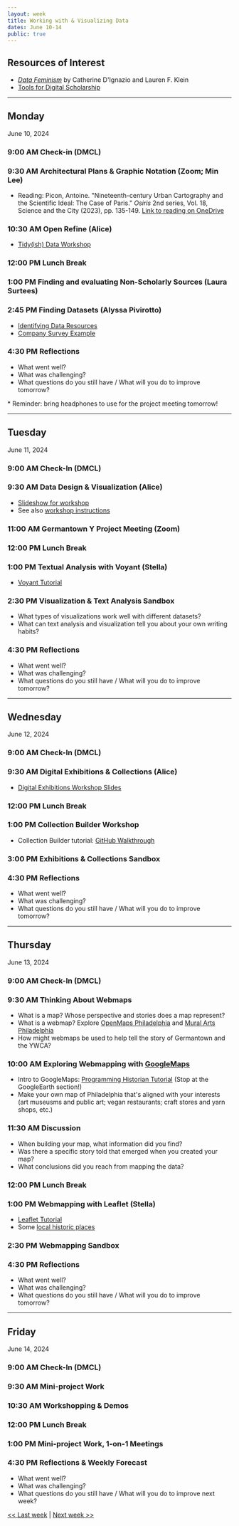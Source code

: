 ```yaml
---
layout: week
title: Working with & Visualizing Data
dates: June 10-14
public: true
---
```


## Resources of Interest
- [*Data Feminism*](https://data-feminism.mitpress.mit.edu/) by Catherine D'Ignazio and Lauren F. Klein
- [Tools for Digital Scholarship](../resources/tools.md)

---

## Monday
June 10, 2024

### 9:00 AM Check-in (DMCL)

### 9:30 AM Architectural Plans & Graphic Notation (Zoom; Min Lee)
- Reading: Picon, Antoine. "Nineteenth-century Urban Cartography and the Scientific Ideal: The Case of Paris." *Osiris* 2nd series, Vol. 18, Science and the City (2023), pp. 135-149. [Link to reading on OneDrive](https://brynmawr-my.sharepoint.com/:b:/g/personal/amcgrath1_brynmawr_edu/EQ4b2up03mhEohWxOhBDqNEBDtJYK1QPZBrWrC4M3yoy-A?e=oVFdx2)

### 10:30 AM Open Refine (Alice)
- [Tidy(ish) Data Workshop](https://github.com/tri-cods/tidy-data)

### 12:00 PM Lunch Break

### 1:00 PM  Finding and evaluating Non-Scholarly Sources (Laura Surtees)

### 2:45 PM  Finding Datasets (Alyssa Pivirotto)
- [Identifying Data Resources](../resources/data_identification.pdf)
- [Company Survey Example](https://brynmawr-my.sharepoint.com/:x:/g/personal/apivirotto_brynmawr_edu/EYQ7xpx1HO1ElqhtERko3ukBrqpdNH058yAzHgEjL4cBvQ?e=hYJaVk)

### 4:30 PM Reflections
- What went well?
- What was challenging?
- What questions do you still have / What will you do to improve tomorrow?

\* Reminder: bring headphones to use for the project meeting tomorrow!

---

## Tuesday
June 11, 2024

### 9:00 AM Check-In (DMCL)

### 9:30 AM Data Design & Visualization (Alice)
- [Slideshow for workshop](https://alicemcgrath.digital.brynmawr.edu/pres/data-viz.html)
- See also [workshop instructions](../resources/data)

### 11:00 AM  Germantown Y Project Meeting (Zoom)

### 12:00 PM Lunch Break

### 1:00 PM Textual Analysis with Voyant (Stella)
- [Voyant Tutorial](https://sfritzell.github.io/Voyant-Tutorial/)

### 2:30 PM  Visualization & Text Analysis Sandbox
- What types of visualizations work well with different datasets?
- What can text analysis and visualization tell you about your own writing habits?

### 4:30 PM Reflections
- What went well?
- What was challenging?
- What questions do you still have / What will you do to improve tomorrow?

---

## Wednesday
June 12, 2024

### 9:00 AM Check-In (DMCL)

### 9:30 AM Digital Exhibitions & Collections (Alice)

- [Digital Exhibitions Workshop Slides](https://brynmawr-my.sharepoint.com/:p:/g/personal/amcgrath1_brynmawr_edu/EaklqJJapcNPhgpTP4VrA6ABJMI5i25idCRv_Z3E5yFuqA?e=5s2cxe)


### 12:00 PM Lunch Break

### 1:00 PM Collection Builder Workshop

- Collection Builder tutorial: [GitHub Walkthrough](https://collectionbuilder.github.io/cb-docs/docs/walkthroughs/gh-walkthrough/)

### 3:00 PM Exhibitions & Collections Sandbox

### 4:30 PM Reflections
- What went well?
- What was challenging?
- What questions do you still have / What will you do to improve tomorrow?

--- 

## Thursday
June 13, 2024

### 9:00 AM Check-In (DMCL)

### 9:30 AM Thinking About Webmaps
- What is a map? Whose perspective and stories does a map represent?
- What is a webmap? Explore [OpenMaps Philadelphia](https://openmaps.phila.gov/) and [Mural Arts Philadelphia](https://publicartarchive.org/collections/Mural-Arts-Philadelphia?mapShow=true)
- How might webmaps be used to help tell the story of Germantown and the YWCA?

### 10:00 AM Exploring Webmapping with [GoogleMaps](https://www.google.com/maps/about/mymaps/)
- Intro to GoogleMaps: [Programming Historian Tutorial](https://programminghistorian.org/en/lessons/googlemaps-googleearth) (Stop at the GoogleEarth section!)
- Make your own map of Philadelphia that's aligned with your interests (art museusms and public art; vegan restaurants; craft stores and yarn shops, etc.)

### 11:30 AM Discussion
- When building your map, what information did you find?
- Was there a specific story told that emerged when you created your map?
- What conclusions did you reach from mapping the data?

### 12:00 PM Lunch Break

### 1:00 PM Webmapping with Leaflet (Stella)
- [Leaflet Tutorial](https://sfritzell.github.io/Leaflet-Tutorial/)
- Some [local historic places](https://www.phila.gov/media/20230406094939/Interiors-Objects-Structures-Sites-4-6-2023.pdf)

### 2:30 PM Webmapping Sandbox

### 4:30 PM Reflections
- What went well?
- What was challenging?
- What questions do you still have / What will you do to improve tomorrow?

---

## Friday
June 14, 2024

### 9:00 AM Check-In (DMCL)

### 9:30 AM Mini-project Work

### 10:30 AM Workshopping & Demos

### 12:00 PM Lunch Break

### 1:00 PM  Mini-project Work, 1-on-1 Meetings

### 4:30 PM Reflections & Weekly Forecast
- What went well?
- What was challenging?
- What questions do you still have / What will you do to improve next week?


[<< Last week](01-intro) | [Next week >>](03-work)
